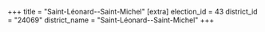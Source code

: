 +++
title = "Saint-Léonard--Saint-Michel"
[extra]
election_id = 43
district_id = "24069"
district_name = "Saint-Léonard--Saint-Michel"
+++
